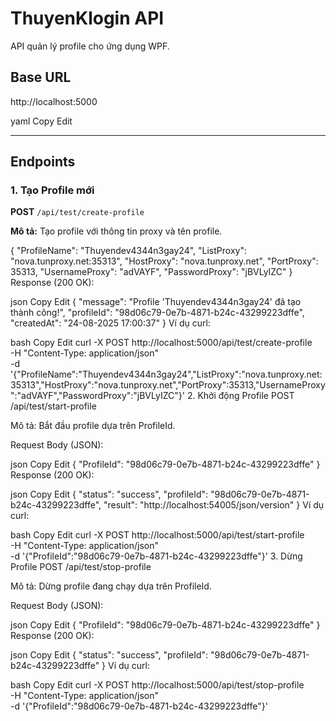 # ThuyenKlogin API

API quản lý profile cho ứng dụng WPF.

## Base URL

http://localhost:5000

yaml
Copy
Edit

---

## Endpoints

### 1. Tạo Profile mới

**POST** `/api/test/create-profile`

**Mô tả:** Tạo profile với thông tin proxy và tên profile.


{
  "ProfileName": "Thuyendev4344n3gay24",
  "ListProxy": "nova.tunproxy.net:35313",
  "HostProxy": "nova.tunproxy.net",
  "PortProxy": 35313,
  "UsernameProxy": "adVAYF",
  "PasswordProxy": "jBVLyIZC"
}
Response (200 OK):

json
Copy
Edit
{
  "message": "Profile 'Thuyendev4344n3gay24' đã tạo thành công!",
  "profileId": "98d06c79-0e7b-4871-b24c-43299223dffe",
  "createdAt": "24-08-2025 17:00:37"
}
Ví dụ curl:

bash
Copy
Edit
curl -X POST http://localhost:5000/api/test/create-profile \
-H "Content-Type: application/json" \
-d '{"ProfileName":"Thuyendev4344n3gay24","ListProxy":"nova.tunproxy.net:35313","HostProxy":"nova.tunproxy.net","PortProxy":35313,"UsernameProxy":"adVAYF","PasswordProxy":"jBVLyIZC"}'
2. Khởi động Profile
POST /api/test/start-profile

Mô tả: Bắt đầu profile dựa trên ProfileId.

Request Body (JSON):

json
Copy
Edit
{
  "ProfileId": "98d06c79-0e7b-4871-b24c-43299223dffe"
}
Response (200 OK):

json
Copy
Edit
{
  "status": "success",
  "profileId": "98d06c79-0e7b-4871-b24c-43299223dffe",
  "result": "http://localhost:54005/json/version"
}
Ví dụ curl:

bash
Copy
Edit
curl -X POST http://localhost:5000/api/test/start-profile \
-H "Content-Type: application/json" \
-d '{"ProfileId":"98d06c79-0e7b-4871-b24c-43299223dffe"}'
3. Dừng Profile
POST /api/test/stop-profile

Mô tả: Dừng profile đang chạy dựa trên ProfileId.

Request Body (JSON):

json
Copy
Edit
{
  "ProfileId": "98d06c79-0e7b-4871-b24c-43299223dffe"
}
Response (200 OK):

json
Copy
Edit
{
  "status": "success",
  "profileId": "98d06c79-0e7b-4871-b24c-43299223dffe"
}
Ví dụ curl:

bash
Copy
Edit
curl -X POST http://localhost:5000/api/test/stop-profile \
-H "Content-Type: application/json" \
-d '{"ProfileId":"98d06c79-0e7b-4871-b24c-43299223dffe"}'
